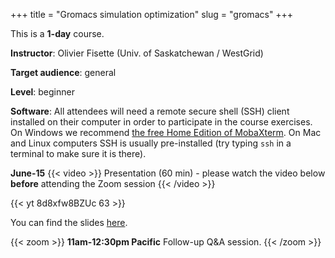 +++
title = "Gromacs simulation optimization"
slug = "gromacs"
+++

This is a **1-day** course.

**Instructor**: Olivier Fisette (Univ. of Saskatchewan / WestGrid)

<!-- **Course plan**: -->

**Target audience**: general

**Level**: beginner

<!-- **Prerequisites**:  -->

**Software**: All attendees will need a remote secure shell (SSH) client installed on their computer in
order to participate in the course exercises. On Windows we recommend
[the free Home Edition of MobaXterm](https://mobaxterm.mobatek.net/download.html). On Mac and Linux
computers SSH is usually pre-installed (try typing `ssh` in a terminal to make sure it is there).

**June-15**
{{< video >}}
Presentation (60 min) - please watch the video below <b>before</b> attending the Zoom session
{{< /video >}}<br>

{{< yt 8d8xfw8BZUc 63 >}}<br>

You can find the slides [here](../gromacs-slides.pdf).

{{< zoom >}}
<b>11am-12:30pm Pacific</b> Follow-up Q&A session.
{{< /zoom >}}
